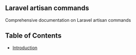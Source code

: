 ## Laravel artisan commands
Comprehensive documentation on Laravel artisan commands

## Table of Contents
- [Introduction](#introduction)

